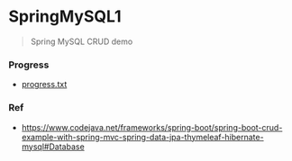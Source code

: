 # SpringMySQL1
> Spring MySQL CRUD demo

### Progress
- [progress.txt](https://github.com/yennanliu/springPlayground/blob/main/springMySQL1/doc/progress.txt)

### Ref
- https://www.codejava.net/frameworks/spring-boot/spring-boot-crud-example-with-spring-mvc-spring-data-jpa-thymeleaf-hibernate-mysql#Database
